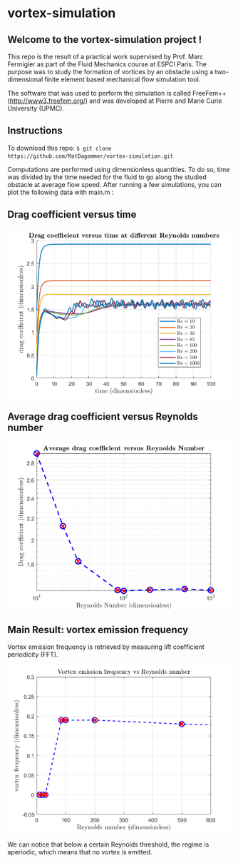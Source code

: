 # vortex-simulation

## Welcome to the vortex-simulation project !

This repo is the result of a practical work supervised by Prof. Marc Fermigier as part of the Fluid Mechanics course at ESPCI Paris.
The purpose was to study the formation of vortices by an obstacle using a two-dimensional finite element based mechanical flow simulation tool.

The software that was used to perform the simulation is called FreeFem++ (http://www3.freefem.org/) and was developed at Pierre and Marie Curie University (UPMC).

## Instructions
To download this repo: ```$ git clone https://github.com/MatDagommer/vortex-simulation.git```

Computations are performed using dimensionless quantities. To do so, time was divided by the time needed for the fluid to go along the studied obstacle at average flow speed.
After running a few simulations, you can plot the following data with main.m : 

## Drag coefficient versus time 
![alt text](img/drag_coef_vs_time_3.png)

## Average drag coefficient versus Reynolds number
![alt text](img/avg_drag_coef.png)

## Main Result: vortex emission frequency

Vortex emission frequency is retrieved by measuring lift coefficient periodicity (FFT). 

![alt text](img/vortex_emission_freq.png)

We can notice that below a certain Reynolds threshold, the regime is aperiodic, which means that no vortex is emitted.
